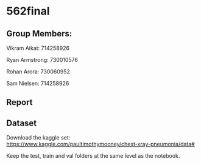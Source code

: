 # 562final

## Group Members:

Vikram Aikat: 714258926

Ryan Armstrong: 730010576

Rohan Arora: 730060952

Sam Nielsen: 714258926

## Report

## Dataset

Download the kaggle set: https://www.kaggle.com/paultimothymooney/chest-xray-pneumonia/data#

Keep the test, train and val folders at the same level as the notebook. 
